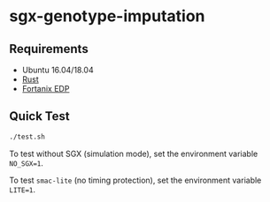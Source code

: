 # sgx-genotype-imputation
## Requirements
- Ubuntu 16.04/18.04
- [Rust](https://www.rust-lang.org/tools/install)
- [Fortanix EDP](https://edp.fortanix.com/docs/installation/guide/)

## Quick Test
```bash
./test.sh
```

To test without SGX (simulation mode), set the environment variable `NO_SGX=1`.

To test `smac-lite` (no timing protection), set the environment variable `LITE=1`.

<!--- To test on chr20 chunk1, first follow the instruction on https://github.com/statgen/Minimac4
to install minimac4. Replace the "minimac" executable in minimac/test_chr20_mmac.sh
with the correct path. Then run the script (test_chr20_mmac.sh) which saves the output to
out/mmac/. To test leak-resilient Rust implementation of minimac, run minimac/test_chr20_rust.sh
which saves the output to out/rust/. --->

